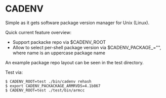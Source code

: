# CADENV

Simple as it gets software package version manager for Unix (Linux).

Quick current feature overview:
  * Support packacke repo via $CADENV_ROOT
  * Allow to select per-shell package version via
    $CADENV_PACKAGE_<name>="<version>", where name is an
    uppercase package name

An example package repo layout can be seen in the test directory.

Test via:
```
$ CADENV_ROOT=test ./bin/cadenv rehash
$ export CADENV_PACKACKAGE_ARMRVDS=4.1b867
$ CADENV_ROOT=test ./test/bin/armcc
```
